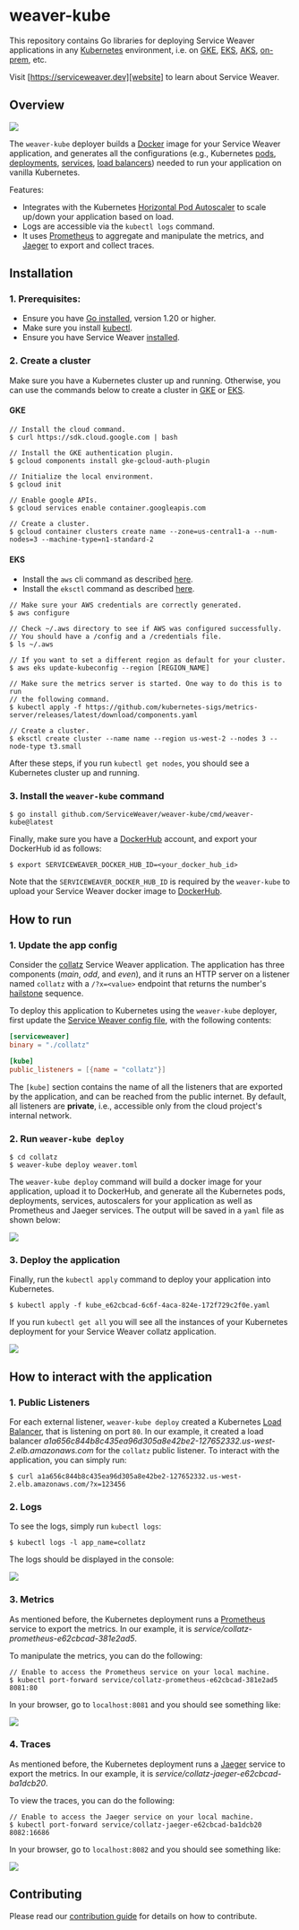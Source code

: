 # weaver-kube

This repository contains Go libraries for deploying Service Weaver applications
in any [Kubernetes][kubernetes] environment, i.e. on [GKE][gke], [EKS][eks],
[AKS][aks], [on-prem][kubernetes], etc.

Visit [https://serviceweaver.dev][website] to learn about Service Weaver.

## Overview

![](internal/docs/kube_architecture.png)

The `weaver-kube` deployer builds a [Docker][docker] image for your Service Weaver
application, and generates all the configurations (e.g., Kubernetes [pods][pods],
[deployments][deployment], [services][service], [load balancers][lb]) needed to
run your application on vanilla Kubernetes.

Features:
* Integrates with the Kubernetes [Horizontal Pod Autoscaler][hpa] to scale up/down
your application based on load.
* Logs are accessible via the `kubectl logs` command.
* It uses [Prometheus][prometheus] to aggregate and manipulate the metrics, and
[Jaeger][jaeger] to export and collect traces.

## Installation

### 1. Prerequisites:
* Ensure you have [Go installed][go_install], version 1.20 or higher.
* Make sure you install [kubectl][kubectl].
* Ensure you have Service Weaver [installed][weaver].

### 2. Create a cluster
Make sure you have a Kubernetes cluster up and running. Otherwise, you can use
the commands below to create a cluster in [GKE] or [EKS].

#### GKE

```console
// Install the cloud command.
$ curl https://sdk.cloud.google.com | bash

// Install the GKE authentication plugin.
$ gcloud components install gke-gcloud-auth-plugin

// Initialize the local environment.
$ gcloud init

// Enable google APIs.
$ gcloud services enable container.googleapis.com

// Create a cluster.
$ gcloud container clusters create name --zone=us-central1-a --num-nodes=3 --machine-type=n1-standard-2
```

#### EKS

* Install the `aws` cli command as described [here][aws_cli].
* Install the `eksctl` command as described [here][eksctl].

```console
// Make sure your AWS credentials are correctly generated.
$ aws configure

// Check ~/.aws directory to see if AWS was configured successfully.
// You should have a /config and a /credentials file.
$ ls ~/.aws

// If you want to set a different region as default for your cluster.
$ aws eks update-kubeconfig --region [REGION_NAME]

// Make sure the metrics server is started. One way to do this is to run
// the following command.
$ kubectl apply -f https://github.com/kubernetes-sigs/metrics-server/releases/latest/download/components.yaml

// Create a cluster.
$ eksctl create cluster --name name --region us-west-2 --nodes 3 --node-type t3.small
```

After these steps, if you run `kubectl get nodes`, you should see a Kubernetes
cluster up and running.

### 3. Install the `weaver-kube` command

```console
$ go install github.com/ServiceWeaver/weaver-kube/cmd/weaver-kube@latest
```

Finally, make sure you have a [DockerHub][docker_hub] account, and export your
DockerHub id as follows:

```console
$ export SERVICEWEAVER_DOCKER_HUB_ID=<your_docker_hub_id>
```

Note that the `SERVICEWEAVER_DOCKER_HUB_ID` is required by the `weaver-kube` to
upload your Service Weaver docker image to [DockerHub][docker_hub].

## How to run

### 1. Update the app config

Consider the [collatz][collatz] Service Weaver application. The application has
three components (*main*, *odd*, and *even*), and it runs an HTTP server on a
listener named `collatz` with a `/?x=<value>` endpoint that returns the number's
[hailstone][hailstone] sequence.

To deploy this application to Kubernetes using the `weaver-kube` deployer, first update
the [Service Weaver config file][collatz_config], with the following contents:

```toml
[serviceweaver]
binary = "./collatz"

[kube]
public_listeners = [{name = "collatz"}]
```

The `[kube]` section contains the name of all the listeners that are exported by
the application, and can be reached from the public internet. By default, all
listeners are **private**, i.e., accessible only from the cloud project's
internal network.

### 2. Run `weaver-kube deploy`

```console
$ cd collatz
$ weaver-kube deploy weaver.toml
```

The `weaver-kube deploy` command will build a docker image for your application, upload
it to DockerHub, and generate all the Kubernetes pods, deployments, services,
autoscalers for your application as well as Prometheus and Jaeger services. The
output will be saved in a `yaml` file as shown below:

![](internal/docs/kube_deploy.png)

### 3. Deploy the application

Finally, run the `kubectl apply` command to deploy your application into Kubernetes.

```console
$ kubectl apply -f kube_e62cbcad-6c6f-4aca-824e-172f729c2f0e.yaml
```

If you run `kubectl get all` you will see all the instances of your Kubernetes
deployment for your Service Weaver collatz application.

![](internal/docs/kubectl_apply.png)

## How to interact with the application

### 1. Public Listeners

For each external listener, `weaver-kube deploy` created a Kubernetes [Load Balancer][lb],
that is listening on port `80`. In our example, it created a load balancer
*a1a656c844b8c435ea96d305a8e42be2-127652332.us-west-2.elb.amazonaws.com* for
the `collatz` public listener. To interact with the application, you can simply run:

```console
$ curl a1a656c844b8c435ea96d305a8e42be2-127652332.us-west-2.elb.amazonaws.com/?x=123456
```

### 2. Logs

To see the logs, simply run `kubectl logs`:

```console
$ kubectl logs -l app_name=collatz
```

The logs should be displayed in the console:

![](internal/docs/kube_logs.png)

### 3. Metrics

As mentioned before, the Kubernetes deployment runs a [Prometheus][prometheus] service to
export the metrics. In our example, it is *service/collatz-prometheus-e62cbcad-381e2ad5*.

To manipulate the metrics, you can do the following:

```console
// Enable to access the Prometheus service on your local machine.
$ kubectl port-forward service/collatz-prometheus-e62cbcad-381e2ad5 8081:80
```

In your browser, go to `localhost:8081` and you should see something like:

![](internal/docs/kube_prometheus.png)

### 4. Traces

As mentioned before, the Kubernetes deployment runs a [Jaeger][jaeger] service to
export the metrics. In our example, it is *service/collatz-jaeger-e62cbcad-ba1dcb20*.

To view the traces, you can do the following:

```console
// Enable to access the Jaeger service on your local machine.
$ kubectl port-forward service/collatz-jaeger-e62cbcad-ba1dcb20 8082:16686
```

In your browser, go to `localhost:8082` and you should see something like:

![](internal/docs/kube_jaeger.png)


## Contributing

Please read our [contribution guide](./CONTRIBUTING.md) for details on how
to contribute.

[website]: https://serviceweaver.dev
[arch]: internal/docs/kube_architecture.png
[kubernetes]: https://kubernetes.io/
[gke]: https://cloud.google.com/kubernetes-engine
[eks]: https://aws.amazon.com/eks/
[aks]: https://azure.microsoft.com/en-us/products/kubernetes-service
[kvm]: https://www.linux-kvm.org/page/Main_Page
[pods]: https://kubernetes.io/docs/concepts/workloads/pods/
[rs]: https://kubernetes.io/docs/concepts/workloads/controllers/replicaset/
[deployment]: https://kubernetes.io/docs/concepts/workloads/controllers/deployment/
[service]: https://kubernetes.io/docs/concepts/services-networking/service/
[lb]: https://kubernetes.io/docs/tasks/access-application-cluster/create-external-load-balancer/
[docker]: https://www.docker.com/
[hpa]: https://kubernetes.io/docs/tasks/run-application/horizontal-pod-autoscale/
[prometheus]: https://prometheus.io/
[jaeger]: https://www.jaegertracing.io/
[go_install]: https://go.dev/doc/install
[kubectl]: https://kubernetes.io/docs/reference/kubectl/
[weaver]: https://serviceweaver.dev/docs.html#installation
[eksctl]: https://github.com/weaveworks/eksctl/blob/main/README.md#installation
[aws_cli]: https://docs.aws.amazon.com/cli/latest/userguide/getting-started-install.html
[docker_hub]: https://hub.docker.com/
[collatz]: https://github.com/ServiceWeaver/weaver/tree/main/examples/collatz
[hailstone]: https://mathworld.wolfram.com/HailstoneNumber.html
[collatz_config]: https://github.com/ServiceWeaver/weaver/blob/main/examples/collatz/weaver.toml
